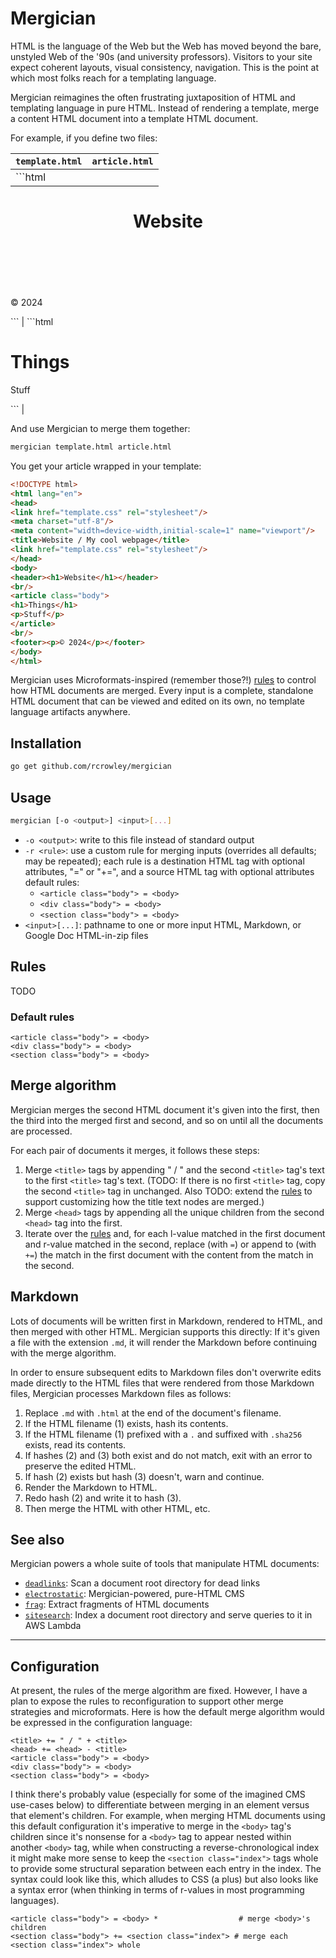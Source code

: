 Mergician
=========

HTML is the language of the Web but the Web has moved beyond the bare, unstyled Web of the '90s (and university professors). Visitors to your site expect coherent layouts, visual consistency, navigation. This is the point at which most folks reach for a templating language.

Mergician reimagines the often frustrating juxtaposition of HTML and templating language in pure HTML. Instead of rendering a template, merge a content HTML document into a template HTML document.

For example, if you define two files:

| `template.html` | `article.html` |
| --------------- | -------------- |
| ```html
<!DOCTYPE html>
<html lang="en">
<head>
<link href="template.css" rel="stylesheet"/>
<meta charset="utf-8"/>
<meta content="width=device-width,initial-scale=1" name="viewport"/>
<title>Website</title>
</head>
<body>
<header><h1>Website</h1></header>
<br/>
<article class="body"></article>
<br/>
<footer><p>&copy; 2024</p></footer>
</body>
</html>
``` | ```html
<!DOCTYPE html>
<html>
<head>
<link href="template.css" rel="stylesheet"/>
<title>My cool webpage</title>
</head>
<body>
<h1>Things</h1>
<p>Stuff</p>
</body>
</html>
``` |

And use Mergician to merge them together:

```sh
mergician template.html article.html
```

You get your article wrapped in your template:

```html
<!DOCTYPE html>
<html lang="en">
<head>
<link href="template.css" rel="stylesheet"/>
<meta charset="utf-8"/>
<meta content="width=device-width,initial-scale=1" name="viewport"/>
<title>Website / My cool webpage</title>
<link href="template.css" rel="stylesheet"/>
</head>
<body>
<header><h1>Website</h1></header>
<br/>
<article class="body">
<h1>Things</h1>
<p>Stuff</p>
</article>
<br/>
<footer><p>© 2024</p></footer>
</body>
</html>
```

Mergician uses Microformats-inspired (remember those?!) [rules](#rules) to control how HTML documents are merged. Every input is a complete, standalone HTML document that can be viewed and edited on its own, no template language artifacts anywhere.

Installation
------------

```sh
go get github.com/rcrowley/mergician
```

Usage
-----

```sh
mergician [-o <output>] <input>[...]
```

* `-o <output>`: write to this file instead of standard output
* `-r <rule>`: use a custom rule for merging inputs (overrides all defaults; may be repeated); each rule is a destination HTML tag with optional attributes, "=" or "+=", and a source HTML tag with optional attributes default rules:
    * `<article class="body"> = <body>`
    * `<div class="body"> = <body>`
    * `<section class="body"> = <body>`
* `<input>[...]`: pathname to one or more input HTML, Markdown, or Google Doc HTML-in-zip files

Rules
-----

TODO

### Default rules

```
<article class="body"> = <body>
<div class="body"> = <body>
<section class="body"> = <body>
```

Merge algorithm
---------------

Mergician merges the second HTML document it's given into the first, then the third into the merged first and second, and so on until all the documents are processed.

For each pair of documents it merges, it follows these steps:

1. Merge `<title>` tags by appending " / " and the second `<title>` tag's text to the first `<title>` tag's text. (TODO: If there is no first `<title>` tag, copy the second `<title>` tag in unchanged. Also TODO: extend the [rules](#rules) to support customizing how the title text nodes are merged.)
2. Merge `<head>` tags by appending all the unique children from the second `<head>` tag into the first.
3. Iterate over the [rules](#rules) and, for each l-value matched in the first document and r-value matched in the second, replace (with `=`) or append to (with `+=`) the match in the first document with the content from the match in the second.

Markdown
--------

Lots of documents will be written first in Markdown, rendered to HTML, and then merged with other HTML. Mergician supports this directly: If it's given a file with the extension `.md`, it will render the Markdown before continuing with the merge algorithm.

In order to ensure subsequent edits to Markdown files don't overwrite edits made directly to the HTML files that were rendered from those Markdown files, Mergician processes Markdown files as follows:

1. Replace `.md` with `.html` at the end of the document's filename.
2. If the HTML filename (1) exists, hash its contents.
3. If the HTML filename (1) prefixed with a `.` and suffixed with `.sha256` exists, read its contents.
4. If hashes (2) and (3) both exist and do not match, exit with an error to preserve the edited HTML.
5. If hash (2) exists but hash (3) doesn't, warn and continue.
6. Render the Markdown to HTML.
7. Redo hash (2) and write it to hash (3).
8. Then merge the HTML with other HTML, etc.

See also
--------

Mergician powers a whole suite of tools that manipulate HTML documents:

* [`deadlinks`](https://github.com/rcrowley/deadlinks): Scan a document root directory for dead links
* [`electrostatic`](https://github.com/rcrowley/electrostatic): Mergician-powered, pure-HTML CMS
* [`frag`](https://github.com/rcrowley/frag): Extract fragments of HTML documents
* [`sitesearch`](https://github.com/rcrowley/sitesearch): Index a document root directory and serve queries to it in AWS Lambda

----

Configuration
-------------

At present, the rules of the merge algorithm are fixed. However, I have a plan to expose the rules to reconfiguration to support other merge strategies and microformats. Here is how the default merge algorithm would be expressed in the configuration language:

```
<title> += " / " + <title>
<head> += <head> - <title>
<article class="body"> = <body>
<div class="body"> = <body>
<section class="body"> = <body>
```

I think there's probably value (especially for some of the imagined CMS use-cases below) to differentiate between merging in an element versus that element's children. For example, when merging HTML documents using this default configuration it's imperative to merge in the `<body>` tag's children since it's nonsense for a `<body>` tag to appear nested within another `<body>` tag, while when constructing a reverse-chronological index it might make more sense to keep the `<section class="index">` tags whole to provide some structural separation between each entry in the index. The syntax could look like this, which alludes to CSS (a plus) but also looks like a syntax error (when thinking in terms of r-values in most programming languages).

```
<article class="body"> = <body> *                  # merge <body>'s children
<section class="body"> += <section class="index"> # merge each <section class="index"> whole
```
